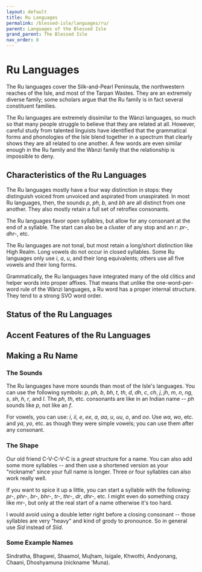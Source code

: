 ```yaml
---
layout: default
title: Ru Languages
permalink: /blessed-isle/languages/ru/
parent: Languages of the Blessed Isle
grand_parent: The Blessed Isle
nav_order: 8
---
```


# Ru Languages

The Ru languages cover the Silk-and-Pearl Peninsula, the northwestern reaches of
the Isle, and most of the Tarpan Wastes. They are an extremely diverse family;
some scholars argue that the Ru family is in fact several constituent families.

The Ru languages are extremely dissimilar to the Wànzi languages, so much so
that many people struggle to believe that they are related at all. However,
careful study from talented linguists have identified that the grammatical
forms and phonologies of the Isle blend together in a spectrum that clearly
shows they are all related to one another. A few words are even similar enough
in the Ru family and the Wànzi family that the relationship is impossible to
deny.

## Characteristics of the Ru Languages

The Ru languages mostly have a four way distinction in stops: they distinguish
voiced from unvoiced and aspirated from unaspirated. In most Ru languages, then,
the sounds _p_, _ph_, _b_, and _bh_ are all distinct from one another. They also
mostly retain a full set of retroflex consonants.

The Ru languages favor open syllables, but allow for any consonant at the end of
a syllable. The start can also be a cluster of any stop and an _r_: _pr-_,
_dhr-_, etc.

The Ru languages are not tonal, but most retain a long/short distinction like
High Realm. Long vowels do not occur in closed syllables. Some Ru languages
only use _i_, _a_, _u_, and their long equivalents; others use all five vowels
and their long forms.

Grammatically, the Ru languages have integrated many of the old clitics and
helper words into proper affixes. That means that unlike the one-word-per-word
rule of the Wànzi languages, a Ru word has a proper internal structure. They
tend to a strong SVO word order.

## Status of the Ru Languages

## Accent Features of the Ru Languages

## Making a Ru Name

### The Sounds

The Ru languages have more sounds than most of the Isle's languages. You can
use the following symbols: _p_, _ph_, _b_, _bh_, _t_, _th_, _d_, _dh_, _c_,
_ch_, _j_, _jh_, _m_, _n_, _ng_, _s_, _sh_, _h_, _r_, and _l_. The _ph_, _th_,
etc. consonants are like in an Indian name -- _ph_ sounds like _p_, not like an
_f_.

For vowels, you can use: _i_, _ii_, _e_, _ee_, _a_, _aa_, _u_, _uu_, _o_, and
_oo_. Use _wa_, _wo_, etc. and _ya_, _yo_, etc. as though they were simple
vowels; you can use them after any consonant.

### The Shape

Our old friend C-V-C-V-C is a _great_ structure for a name. You can also add
some more syllables -- and then use a shortened version as your "nickname" since
your full name is longer. Three or four syllables can also work really well.

If you want to spice it up a little, you can start a syllable with the
following: _pr-_, _phr-_, _br-_, _bhr-_, _tr-_, _thr-_, _dr_, _dhr-_, etc. I
might even do something crazy like _mr-_, but only at the real start of a name
otherwise it's too hard.

I would avoid using a double letter right before a closing consonant -- those
syllables are very "heavy" and kind of grody to pronounce. So in general use
_Sid_ instead of _Siid_.

### Some Example Names

Sindratha, Bhagwei, Shaamol, Mujham, Isigale, Khwothi, Andyonang, Chaani,
Dhoshyamuna (nickname ’Muna).

